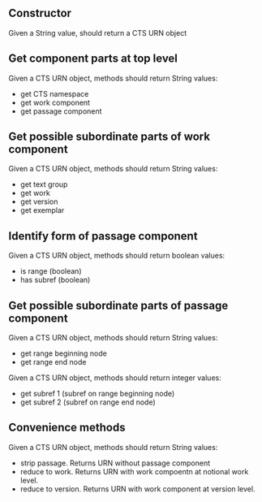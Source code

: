 
## Constructor ##

Given a String value, should return a CTS URN object

## Get component parts at top level

Given a CTS URN object, methods should return String values:

- get CTS namespace
- get work component
- get passage component

## Get possible subordinate parts of work component

Given a CTS URN object, methods should return String values:

- get text group
- get work
- get version
- get exemplar

## Identify form of passage component

Given a CTS URN object, methods should return boolean values:

- is range (boolean)
- has subref (boolean)

## Get possible subordinate parts of passage component
 
Given a CTS URN object, methods should return String values:

- get range beginning node
- get range end node

Given a CTS URN object, methods should return integer values:

- get subref 1 (subref on range beginning node)
- get subref 2 (subref on range end node)

## Convenience methods

Given a CTS URN object, methods should return String values:

- strip passage. Returns URN without passage component
- reduce to work. Returns URN with work compoentn at notional work level.
- reduce to version. Returns URN with work component at version level.
